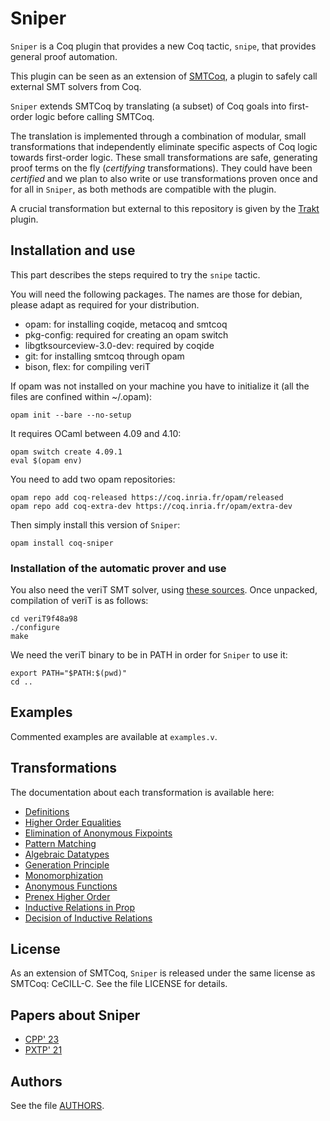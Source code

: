# Sniper

`Sniper` is a Coq plugin that provides a new Coq tactic, `snipe`, that
provides general proof automation.

This plugin can be seen as an extension of [SMTCoq](https://smtcoq.github.io), a
plugin to safely call external SMT solvers from Coq. 

`Sniper` extends
SMTCoq by translating (a subset) of Coq goals into first-order logic
before calling SMTCoq.

The translation is implemented through a combination of modular, small
transformations that independently eliminate specific aspects of Coq
logic towards first-order logic. These small transformations are safe,
generating proof terms on the fly (*certifying* transformations). 
They could have been *certified* and we plan to also write or use transformations proven once and for all in `Sniper`, as both methods are compatible with the plugin.

A
crucial transformation but external to this repository is given by the
[Trakt](https://ecrancemerce.github.io/trakt/#/) plugin.


## Installation and use

This part describes the steps required to try the `snipe` tactic.


You will need the following packages. The names are those for debian, please adapt as required for your distribution.
- opam: for installing coqide, metacoq and smtcoq
- pkg-config: required for creating an opam switch
- libgtksourceview-3.0-dev: required by coqide
- git: for installing smtcoq through opam
- bison, flex: for compiling veriT

If opam was not installed on your machine you have to initialize it (all the files are confined within ~/.opam):
```
opam init --bare --no-setup
```

It requires OCaml between 4.09 and 4.10:
```
opam switch create 4.09.1
eval $(opam env)
```

You need to add two opam repositories:
```
opam repo add coq-released https://coq.inria.fr/opam/released
opam repo add coq-extra-dev https://coq.inria.fr/opam/extra-dev
```

Then simply install this version of `Sniper`:
```
opam install coq-sniper
```

### Installation of the automatic prover and use

You also need the veriT SMT solver, using [these sources](https://www.lri.fr/~keller/Documents-recherche/Smtcoq/veriT9f48a98.tar.gz).
Once unpacked, compilation of veriT is as follows:
```
cd veriT9f48a98
./configure
make
```

We need the veriT binary to be in PATH in order for `Sniper` to use it:
```
export PATH="$PATH:$(pwd)"
cd ..
```

## Examples

Commented examples are available at ``examples.v``.

## Transformations

The documentation about each transformation is available here:

* [Definitions](definitions.md)
* [Higher Order Equalities](hoeq.md)
* [Elimination of Anonymous Fixpoints](fix.md)
* [Pattern Matching](pm.md)
* [Algebraic Datatypes](alg.md)
* [Generation Principle](gen.md)
* [Monomorphization](mono.md)
* [Anonymous Functions](anon.md)
* [Prenex Higher Order](ho.md)
* [Inductive Relations in Prop](indrelprop.md)
* [Decision of Inductive Relations](decide.md)

## License
As an extension of SMTCoq, `Sniper` is released under the same license
as SMTCoq: CeCILL-C. See the file LICENSE for details.

## Papers about Sniper

* [CPP' 23](https://arxiv.org/pdf/2204.02643.pdf)
* [PXTP' 21](https://hal.science/hal-03328935/document)


## Authors
See the file [AUTHORS](https://github.com/smtcoq/sniper/blob/master/AUTHORS).
